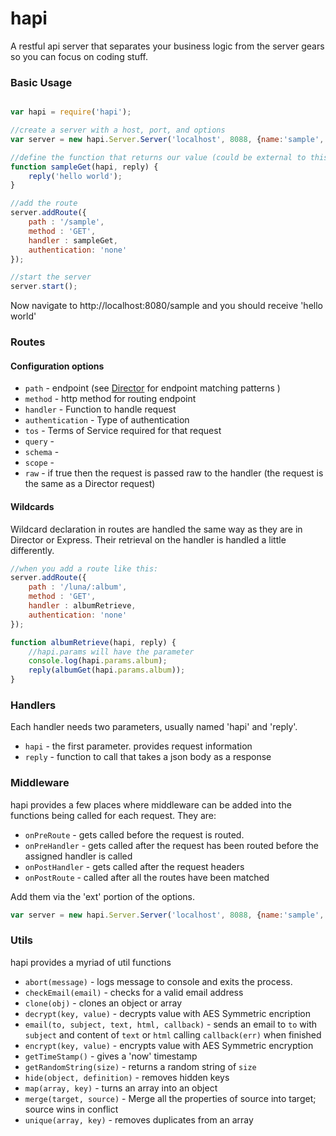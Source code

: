 # hapi

A restful api server that separates your business logic from the server gears so you can focus on coding stuff.

### Basic Usage

```js

var hapi = require('hapi');

//create a server with a host, port, and options
var server = new hapi.Server.Server('localhost', 8088, {name:'sample', uri:'0.0.0.0'});

//define the function that returns our value (could be external to this file)
function sampleGet(hapi, reply) {
	reply('hello world');
}

//add the route
server.addRoute({
	path : '/sample',
	method : 'GET',
	handler : sampleGet,
	authentication: 'none'
});

//start the server
server.start();

```

Now navigate to http://localhost:8080/sample and you should receive 'hello world'

### Routes

#### Configuration options

* `path` - endpoint (see [Director](https://github.com/flatiron/director "Director") for endpoint matching patterns )
* `method` - http method for routing endpoint
* `handler` - Function to handle request
* `authentication` - Type of authentication
* `tos` - Terms of Service required for that request
* `query` - 
* `schema` - 
* `scope` -
* `raw` - if true then the request is passed raw to the handler (the request is the same as a Director request)

#### Wildcards

Wildcard declaration in routes are handled the same way as they are in Director or Express. Their retrieval on the handler is handled a little differently.

```js
//when you add a route like this:
server.addRoute({
	path : '/luna/:album',
	method : 'GET',
	handler : albumRetrieve,
	authentication: 'none'
});

function albumRetrieve(hapi, reply) {
	//hapi.params will have the parameter
	console.log(hapi.params.album);
	reply(albumGet(hapi.params.album));
}
```

### Handlers

Each handler needs two parameters, usually named 'hapi' and 'reply'.

* `hapi` - the first parameter. provides request information
* `reply` - function to call that takes a json body as a response

### Middleware

hapi provides a few places where middleware can be added into the functions being called for each request. They are:

* `onPreRoute` - gets called before the request is routed.
* `onPreHandler` - gets called after the request has been routed before the assigned handler is called
* `onPostHandler` - gets called after the request headers
* `onPostRoute` - called after all the routes have been matched

Add them via the 'ext' portion  of the options. 

```js
var server = new hapi.Server.Server('localhost', 8088, {name:'sample', uri:'0.0.0.0', ext: {onPreRoute:myPreRouteFunction}});
```

### Utils

hapi provides a myriad of util functions
* `abort(message)` - logs message to console and exits the process.
* `checkEmail(email)` - checks for a valid email address 
* `clone(obj)` - clones an object or array
* `decrypt(key, value)` - decrypts value with AES Symmetric encription
* `email(to, subject, text, html, callback)` - sends an email to `to` with `subject` and content of `text` or `html` calling `callback(err)` when finished
* `encrypt(key, value)` - encrypts value with AES Symmetric encryption
* `getTimeStamp()` - gives a 'now' timestamp
* `getRandomString(size)` - returns a random string of `size`
* `hide(object, definition)` - removes hidden keys
* `map(array, key)` - turns an array into an object
* `merge(target, source)` - Merge all the properties of source into target; source wins in conflict
* `unique(array, key)` - removes duplicates from an array








